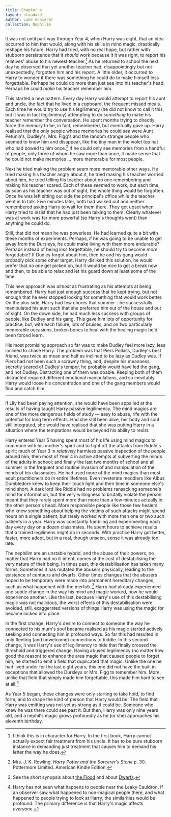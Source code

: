 ```yaml
---
title: Chapter 4
layout: standard
author: Luke Schierer
collection: Nephilim
---
```


It was not until part way through Year 4, when Harry was eight, that an idea
occurred to him that would, along with his skills in mind magic, drastically
reshape his future. Harry had tried, with no real hope, but rather with
stubborn persistence that it _should_ work because it it was right, to report
his relatives' abuse to his newest teacher.[^210412-2] As he returned to school
the next day he observed that yet another teacher had, disappointingly but not
unexpectedly, forgotten him and his report. A little older, it occurred to
Harry to wonder if there was something he could do to make himself less
forgettable. Perhaps he could do more than just see into his teacher's head.
Perhaps he could _make_ his teacher remember him.

This started a new pattern. Every day Harry would attempt to report his aunt
and uncle, the fact that he lived in a cupboard, the frequent missed meals.
Each time he would try to use his legilimency (he did not know to call it this,
but it was in fact legilimency) attempting to do _something_ to make his
teacher remember the conversation. He spent months trying to directly force
the memory to be, in fact, remembered, but eventually gave up. Harry realised
that the only people whose memories he could _see_ were Aunt Petunia's,
Dudley's, Mrs. Figg's and the random strange people who seemed to know him and
disappear, like the tiny man in the violet top hat who had bowed to him
once.[^210412-3] If he could only see memories from a handful of people, only
three of whom he saw more than once, it made sense that he could not make
memories … more memorable for most people.

Next he tried making the problem seem more memorable other ways. He tried
making his teacher angry about it, he tried making his teacher worried about
him, he tried telling his teacher about no one remembering and making his
teacher scared. Each of these _seemed_ to work, but each time, as soon as his
teacher was out of sight, the whole thing would be forgotten. Once he was left
sitting out side the principal's office while the teacher went in to talk.
Five minutes later, both had walked out and neither remembered asking Harry to
wait for them there. They got upset when Harry tried to insist that he had
just been talking to them. Clearly whatever was at work was far more powerful
(so Harry's thoughts went) than anything he could do.

Still, that did not mean he was powerless. He had learned quite a bit with
these months of experiments. Perhaps, if he was going to be unable to get away
from the Dursleys, he could make living with them more endurable? Perhaps
instead of being _less_ forgettable, he should try to become _more_
forgettable? If Dudley forgot about him, then he and his gang would probably
pick some other target. Harry disliked this solution, he would prefer that _no
one_ get picked on, but it would be nice to get a break now and then, to be
able to relax and let his guard down at least some of the time.

This new approach was _almost_ as frustrating as his attempts at being
remembered. Harry had just enough success that he kept trying, but not enough
that he ever stopped looking for something that would work better. On the plus
side, Harry had few chores that summer - he successfully manipulated his aunt
such that she preferred him out of the house and out of sight. On the down
side, he had much less success with groups of people, like Dudley and his gang.
This gave him lots of opportunity for practice, but, with each failure, lots of
bruises, and on two particularly memorable occasions, broken bones to heal with
the healing magic he'd been forced learn.

His most promising approach so far was to make Dudley feel more lazy, less
inclined to chase Harry. The problem was that Piers Polkiss, Dudley's best
friend, was twice as mean and half as inclined to be lazy as Dudley was. If
Piers had not been such a scrawny thing, and, despite his meanness, secretly
scared of Dudley's temper, he probably would have led the gang, and not Dudley.
Distracting one of them was doable. Keeping both of them distracted required
different emotional manipulations, and so inevitably Harry would loose his
concentration and one of the gang members would find and catch him.

---

If Lily had been paying attention, she would have been appalled at the results
of having taught Harry passive legilimency. The mind magics are one of the more
dangerous fields of study — easy to abuse, rife with the potential for long term
effects. Had she still been alive, her body and soul still integrated, she
would have realised that she was putting Harry in a situation where the
temptations would be beyond his ability to resist.

Harry entered Year 5 having spent most of his life using mind magics to commune
with his mother's spirit and to fight off the attacks from Riddle's spirit;
much of Year 3 in _relatively_ harmless passive inspection of the people around
him; then most of Year 4 in active attempts at subverting the minds of the
adults in school; and finally the last two months of school and all summer in
the frequent and routine invasion of and manipulation of the minds of his
classmates. He had used more of the mind magics than most adult practitioners
do in entire lifetimes. Even inveterate meddlers like Albus Dumbledore knew to
keep their touch light and their time in someone else's mind short. A dark lord
like Riddle had no problems ransacking someone's mind for information, but the
very willingness to brutally violate the person meant that they rarely spent
more than more than a few minutes actually in the other person's head. More
responsible people like those few healers who knew something about helping the
victims of such attacks might spend hours on a single patient, but rarely worked
with more than one or two such patients in a year. Harry was constantly fumbling
and experimenting each day every day on a dozen classmates. He spent hours to
achieve results that a trained legilimens might do in seconds. With practice
Harry got better, faster, more adept, but in a real, though unseen, sense it was
already too late.

The nephilim are an unstable hybrid, and the abuse of their powers, no matter
that Harry had no ill intent, comes at the cost of destabilising the very nature
of their being. In times past, this destabilisation has taken many forms.
Sometimes it has mutated the abusers physically, leading to the existence of
centaurs and dwarfs. Other times changes that the abusers hoped to be temporary
were made into permanent hereditary changes, such as what happened with the
merfolk.[^211219-2] Harry had already experienced one subtle change in the way
his mind and magic worked, now he would experience another. Like the last,
because Harry's use of this destabilising magic was not malicious, the worst
effects of this destabilisation were avoided, still, exaggerated versions of
things Harry was using the magic for became locked into place.

In the first change, Harry's desire to connect to someone the way he connected
to his mum's soul became realised as his magic started actively seeking and
connecting him in profound ways. So far this had resulted in only fleeting (and
unwelcome) connections to Riddle. In this second change, it was Harry's use of
legilimency to hide that finally crossed the threshold and triggered change.
Having abused legilimency (no matter how good the reason) to enhance the area
magic that caused people to forget him, he started to emit a field that
duplicated that magic. Unlike the one he had lived under for the last eight
years, this one did not have the built in exceptions that allowed the Dursleys
or Mrs. Figg to remember him. More, unlike that field that simply made him
forgettable, this made him hard to see at all.[^210918-1]

As Year 5 began, these changes were only starting to take hold, to find form,
and to shape the kind of person that Harry would be. The field that Harry was
emitting was not yet as strong as it could be. Someone who knew he was there
could see past it. But then, Harry was only nine years old, and a nephil's
magic grows profoundly as he (or she) approaches his eleventh birthday.

[^211219-2]: See the short synopsis about [the Flood] and about [Dwarfs].

[Dwarfs]: ../../backstory/The_Dwarfs/
[the Flood]: ../../backstory/The_Flood/

[^210918-1]:
    Harry has not seen what happens to people near the Leaky
    Cauldron. If an observer saw what happened to non-magical people there, and
    what happened to people trying to look at Harry, the similarities would be
    profound. The primary difference is that Harry's magic affects _everyone_.

[^210412-2]:
    I think this is in character for Harry. In the first book, Harry
    cannot actually expect fair treatment from his uncle. It has to be pure
    stubborn instance in demanding just treatment that causes him to demand his
    letter the way he does.

[^210412-3]:
    Mrs. J. K. Rowling. _Harry Potter and the Sorcerer's Stone_
    p. 30. Pottermore Limited. American Kindle Edition.

[^210412-4]:
    This is not intended as Lily Potter bashing. Lily was a good
    parent, but Harry was too young to remember her when she was alive. His
    experience of her is of a highly distracted dis-embodied soul who is so
    caught up in spiritual warfare that she barely has time for him. It is not
    that dis-embodied Lily loves Harry any less, it is that _time_ is a function
    of the material world that Lily is disconnected from by virtue of being 1)
    dead and 2) actively trying to preserve her son's autonomy despite both her
    own and Riddle's foreign presence.
